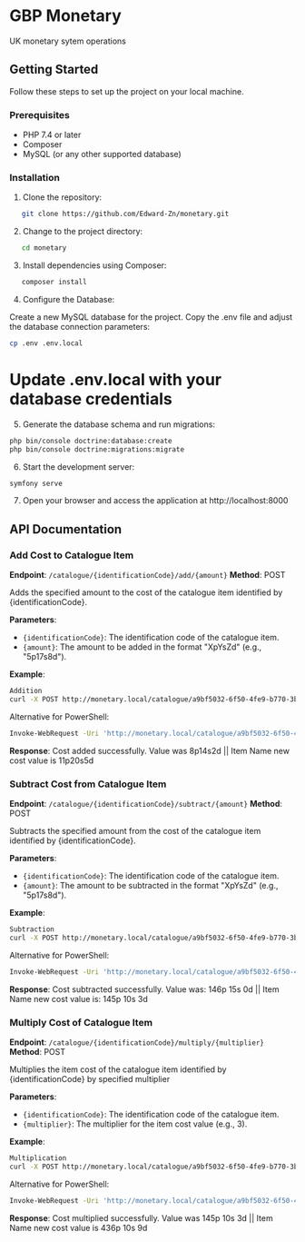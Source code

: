 # GBP Monetary

UK monetary sytem operations

## Getting Started

Follow these steps to set up the project on your local machine.

### Prerequisites

- PHP 7.4 or later
- Composer
- MySQL (or any other supported database)

### Installation

1. Clone the repository:

```bash
   git clone https://github.com/Edward-Zn/monetary.git
```

2. Change to the project directory:

```bash
   cd monetary
```

3. Install dependencies using Composer:

```bash
   composer install
```

4. Configure the Database:

Create a new MySQL database for the project.
Copy the .env file and adjust the database connection parameters:

```bash
cp .env .env.local
```
# Update .env.local with your database credentials

5. Generate the database schema and run migrations:

```bash
php bin/console doctrine:database:create
php bin/console doctrine:migrations:migrate
```

6. Start the development server:

```bash
symfony serve
```

7. Open your browser and access the application at http://localhost:8000

## API Documentation

### Add Cost to Catalogue Item

**Endpoint**: `/catalogue/{identificationCode}/add/{amount}`
**Method**: POST

Adds the specified amount to the cost of the catalogue item identified by {identificationCode}.

**Parameters**:
- `{identificationCode}`: The identification code of the catalogue item.
- `{amount}`: The amount to be added in the format "XpYsZd" (e.g., "5p17s8d").

**Example**:
```bash
Addition
curl -X POST http://monetary.local/catalogue/a9bf5032-6f50-4fe9-b770-3bafe7448aff/add/2p6s3d
```

Alternative for PowerShell:
```bash
Invoke-WebRequest -Uri 'http://monetary.local/catalogue/a9bf5032-6f50-4fe9-b770-3bafe7448aff/add/2p6s3d' -Method Post -UseBasicParsing
```
**Response**:
Cost added successfully. Value was 8p14s2d || Item Name new cost value is 11p20s5d

### Subtract Cost from Catalogue Item

**Endpoint**: `/catalogue/{identificationCode}/subtract/{amount}`
**Method**: POST

Subtracts the specified amount from the cost of the catalogue item identified by {identificationCode}.

**Parameters**:
- `{identificationCode}`: The identification code of the catalogue item.
- `{amount}`: The amount to be subtracted in the format "XpYsZd" (e.g., "5p17s8d").

**Example**:
```bash
Subtraction
curl -X POST http://monetary.local/catalogue/a9bf5032-6f50-4fe9-b770-3bafe7448aff/subtract/1p4s9d
```

Alternative for PowerShell:
```bash
Invoke-WebRequest -Uri 'http://monetary.local/catalogue/a9bf5032-6f50-4fe9-b770-3bafe7448aff/add/1p4s9d' -Method Post -UseBasicParsing
```

**Response**:
Cost subtracted successfully. Value was: 146p 15s 0d || Item Name new cost value is: 145p 10s 3d

### Multiply Cost of Catalogue Item

**Endpoint**: `/catalogue/{identificationCode}/multiply/{multiplier}`
**Method**: POST

Multiplies the item cost of the catalogue item identified by {identificationCode} by specified multiplier

**Parameters**:
- `{identificationCode}`: The identification code of the catalogue item.
- `{multiplier}`: The multiplier for the item cost value (e.g., 3).

**Example**:
```bash
Multiplication
curl -X POST http://monetary.local/catalogue/a9bf5032-6f50-4fe9-b770-3bafe7448aff/multiply/3
```

Alternative for PowerShell:
```bash
Invoke-WebRequest -Uri 'http://monetary.local/catalogue/a9bf5032-6f50-4fe9-b770-3bafe7448aff/multiply/3' -Method Post -UseBasicParsing
```
**Response**:
Cost multiplied successfully. Value was 145p 10s 3d || Item Name new cost value is 436p 10s 9d